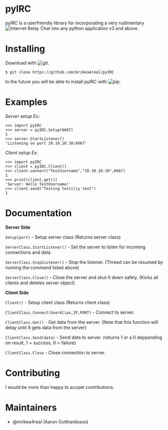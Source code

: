 # pyIRC
pyIRC is a userfriendly library for incorporating a very rudimentary ![Internet Relay Chat](https://sv.wikipedia.org/wiki/Internet_Relay_Chat) into any python application v3 and above. 

# Installing
Download with ![git](https://git-scm.com/).

```$ git clone https://github.com/mrikea4real/pyIRC```

In the future you will be able to install pyIRC with ![pip](https://pip.pypa.io/en/stable/).

# Examples

_Server setup Ex_:
```
>>> import pyIRC
>>> server = pyIRC.Setup(6667)
1
>>> server.StartListener()
'Listening on port 10.10.10.10:6667'
```
_Client setup Ex_:
```
>>> import pyIRC
>>> client = pyIRC.Client()
>>> client.connect("TestUsername","10.10.10.10",6667)
1
>>> print(client.get())
'Server: Hello TestUsername!'
>>> client.send("Testing testiliy test")
1
```

# Documentation
__Server Side__

```Setup(port)``` - Setup server class (Returns server class)

```ServerClass.StartListener()``` - Set the server to listen for incoming connections and data

```ServerClass.StopSistener()``` - Stop the listener. (Thread can be resumed by running the command listed above)

```ServerClass.Close()``` - Close the server and shut It down safely. (Kicks all clients and deletes server object)


__Client Side__

```Client()``` - Setup client class (Returns client class)

```ClientClass.Connect(UserAlias,IP,PORT)``` - Connect to server.

```ClientClass.Get()``` - Get data from the server. (Note that this function will delay until It gets data from the server)

```ClientClass.Send(data)``` - Send data to server. (returns 1 or a 0 deppending on result, 1 = success, 0 = failure)

```ClientClass.Close``` - Close connection to server.

# Contributing
I would be more than happy to accpet contributions.

# Maintainers
* @mrikea4real (Aaron Gotthardsson)
